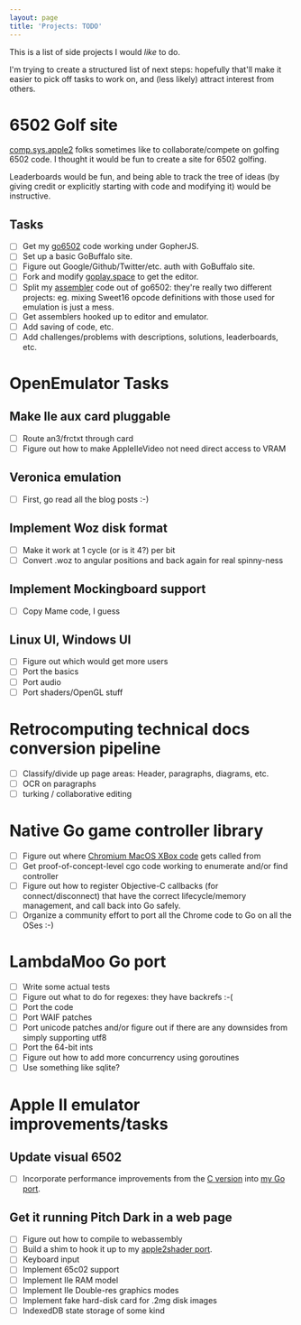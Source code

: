 ```yaml
---
layout: page
title: 'Projects: TODO'
---
```


This is a list of side projects I would _like_ to do.

I'm trying to create a structured list of next steps: hopefully
that'll make it easier to pick off tasks to work on, and (less likely)
attract interest from others.

# 6502 Golf site

[comp.sys.apple2](https://groups.google.com/forum/#!forum/comp.sys.apple2)
folks sometimes like to collaborate/compete on golfing 6502 code. I
thought it would be fun to create a site for 6502 golfing.

Leaderboards would be fun, and being able to track the tree of ideas
(by giving credit or explicitly starting with code and modifying it)
would be instructive.

## Tasks

- [ ] Get my [go6502](https://github.com/zellyn/go6502) code working
      under GopherJS.
- [ ] Set up a basic GoBuffalo site.
- [ ] Figure out Google/Github/Twitter/etc. auth with GoBuffalo site.
- [ ] Fork and modify [goplay.space](https://goplay.space/) to get the
  editor.
- [ ] Split my
  [assembler](https://github.com/zellyn/go6502/tree/master/asm) code
  out of go6502: they're really two different projects: eg. mixing
  Sweet16 opcode definitions with those used for emulation is just a
  mess.
- [ ] Get assemblers hooked up to editor and emulator.
- [ ] Add saving of code, etc.
- [ ] Add challenges/problems with descriptions, solutions,
  leaderboards, etc.

# OpenEmulator Tasks

## Make IIe aux card pluggable

- [ ] Route an3/frctxt through card
- [ ] Figure out how to make AppleIIeVideo not need direct access to VRAM

## Veronica emulation

- [ ] First, go read all the blog posts :-)

## Implement Woz disk format

- [ ] Make it work at 1 cycle (or is it 4?) per bit
- [ ] Convert .woz to angular positions and back again for real spinny-ness

## Implement Mockingboard support

- [ ] Copy Mame code, I guess

## Linux UI, Windows UI

- [ ] Figure out which would get more users
- [ ] Port the basics
- [ ] Port audio
- [ ] Port shaders/OpenGL stuff

# Retrocomputing technical docs conversion pipeline

- [ ] Classify/divide up page areas: Header, paragraphs, diagrams,
  etc.
- [ ] OCR on paragraphs
- [ ] turking / collaborative editing

# Native Go game controller library

- [ ] Figure out where [Chromium MacOS XBox
  code](https://cs.chromium.org/chromium/src/device/gamepad/?q=gamepad&sq=package:chromium&dr)
  gets called from
- [ ] Get proof-of-concept-level cgo code working to enumerate and/or
  find controller
- [ ] Figure out how to register Objective-C callbacks (for connect/disconnect) that
  have the correct lifecycle/memory management, and call back into Go safely.
- [ ] Organize a community effort to port all the Chrome code to Go on all the OSes :-)

# LambdaMoo Go port

- [ ] Write some actual tests
- [ ] Figure out what to do for regexes: they have backrefs :-(
- [ ] Port the code
- [ ] Port WAIF patches
- [ ] Port unicode patches and/or figure out if there are any
  downsides from simply supporting utf8
- [ ] Port the 64-bit ints
- [ ] Figure out how to add more concurrency using goroutines
- [ ] Use something like sqlite?

# Apple II emulator improvements/tasks

## Update visual 6502

- [ ] Incorporate performance improvements from the [C
      version](https://github.com/mist64/perfect6502/commits/master)
      into [my Go
      port](https://github.com/zellyn/go6502/tree/master/visual).

## Get it running Pitch Dark in a web page

- [ ] Figure out how to compile to webassembly
- [ ] Build a shim to hook it up to my [apple2shader
      port](https://zellyn.github.io/apple2shader/).
- [ ] Keyboard input
- [ ] Implement 65c02 support
- [ ] Implement IIe RAM model
- [ ] Implement IIe Double-res graphics modes
- [ ] Implement fake hard-disk card for .2mg disk images
- [ ] IndexedDB state storage of some kind
